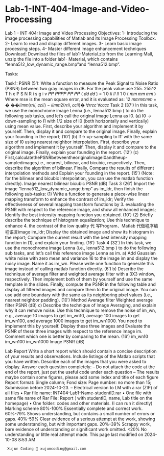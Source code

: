 # Lab-1-INT-404-Image-and-Video-Processing
Lab 1 – INT 404: Image and Video Processing
Objectives: 1- Introducing the image processing capabilities of Matlab and its Image Processing Toolbox. 2- Learn to read and display different images. 3- Learn basic image processing steps. 4- Master different image enhancement techniques Download: Download the files of lab1-Material.zip from the Learning Mall, unzip the file into a folder lab1- Material, which contains “lenna512_low_dynamic_range.bmp”and “lenna512.bmp”.

Tasks:

Task1: PSNR (5’): Write a function to measure the Peak Signal to Noise Ratio (PSNR) between two gray images in dB. For the peak value use 255. 255^2 T h e P S N R i s g i v 𝑃𝑃 𝑃𝑃𝑃𝑃 𝑃𝑃 𝑃𝑃 ( 𝑑𝑑 𝑑𝑑 ) = 1 0 𝑙𝑙 𝑙𝑙 𝑙𝑙 1 0 ( 𝑚𝑚 𝑚𝑚 𝑚𝑚 ) Where mse is the mean square error, and it is evaluated as: 12 𝑚𝑚𝑚𝑚𝑚𝑚 = � ��𝑖𝑖𝑚𝑚(𝑟𝑟𝑖𝑖, 𝑐𝑐𝑖𝑖) − 𝑖𝑖𝑚𝑚2(𝑟𝑟𝑖𝑖, 𝑐𝑐𝑖𝑖)� ∀𝑟𝑟𝑐𝑐 ∀𝑐𝑐𝑐𝑐
Task 2 (37’) In this task, we use the monochrome image Lenna (i.e., lenna512.bmp ) to do the following sub tasks, and let’s call the original image Lenna as I0. (a) I0 -> down-sampling to I1 with 1/2 size of I0 (both horizontally and vertically) using mean value. First, describe your algorithm and implement it by yourself. Then, display it and compare to the original image. Finally, explain your founding in the report; (10’) (b) I1-> up-sampling to I1’ with the same size of I0 using nearest neighbor interpolation. First, describe your algorithm and implement it by yourself. Then, display it and compare to the original image. Finally, explain your founding in the report. (12’) (c) First,calculatethePSNRbetweentheoriginalimageI0andtheup-sampledimages,i.e., nearest, bilinear, and bicubic, respectively. Then, describe the algorithm of bilinear. Finally, Compare the results of different interpolation methods and Explain your founding in the report. (15’) (Note: for the bilinear and bicubic interpolation, you can use the matlab function directly). Image nearest bilinear bicubic PSNR (dB) Task 3 (26’) Import the image “lenna512_low_dynamic_range.bmp” as im_ldr, then finish the following sub-tasks: (1) Write a function to generate a piece-wise linear mapping transform to enhance the contrast of im_ldr; Verify the effectiveness of several mapping transform functions by 3.
evaluating the PSNR with respect to the reference image, and show all enhanced images; Identify the best intensity mapping function you obtained. (10’) (2) Briefly describe the technique of histogram equalization; Use this technique to enhance 4. the contrast of the low quality 代 写Program、Matlab 代做程序编程语言image im_ldr; Display the obtained image and show its histogram in the report; Compare the current result with the best intensity mapping function in (1), and explain your finding. (16’) Task 4 (32’) In this task, we use the monochrome image Lenna (i.e., lenna512.bmp ) to do the following sub tasks, and let’s call this reference image Lenna as im. a) Add Gaussian white noise with zero mean and variance 16 to the image im and display the noisy image. Name it as im_wn. Please write one function to generate this image instead of calling matlab function directly. (6’) b) Describe the technique of average filter and weighted average filter with a 3X3 window, respectively. Then implement both of them by yourself and use the same template in the slides. Finally, compute the PSNR in the following table and display all filtered images and compare them to the original image. You can use add one boundary with the same as its neighboring pixel values (i.e., nearest neighbor padding). (10’) Method Average filter Weighted average filter PSNR (dB) c) Describe the technique of Image Averaging, and explain why it can remove noise. Use this technique to remove the noise of im_wn, e.g., average 10 images to get im_wn10, average 100 images to get im_wn100, and average 1000 images to get im_wn1000. You need to implement this by yourself. Display these three images and Evaluate the PSNR of these three images with respect to the reference image im. Comment which one is better by comparing to the mean. (16’) im_wn10 im_wn100 im_wn1000 Image PSNR (dB)

Lab Report Write a short report which should contain a concise description of your results and observations. Include listings of the Matlab scripts that you have written. Describe each of the images that you were asked to display. Answer each question completely: – Do not attach the code at the end of the report, just put the useful code under each question – The results maybe contain some figures, please add some index and title of each figure Report format: Single column; Fond size: Page number: no more than 15; Submission before 2024-10-23. – Electrical version to LM with a rar (ZIP) of all files • Rar file name: INT404-Lab1-Name-studentID.rar • One file with same file name of Rar File: Report ( with studentID, name, Lab title on the homepage) • One folder: codes and other materials. (I can run it directly) Marking scheme 80%-100% Essentially complete and correct work. 60%-79% Shows understanding, but contains a small number of errors or gaps. 40%-59% Clear evidence of a serious attempt at the work, showing some understanding, but with important gaps. 20%-39% Scrappy work, bare evidence of understanding or significant work omitted. <20% No understanding or little real attempt made. This page last modified on 2024-10-08 8:53 AM

     Xujun Coding 📧 xujuncoding@gmail.com
